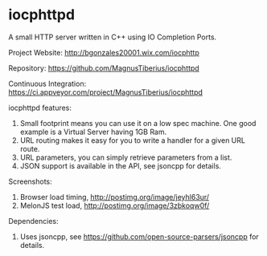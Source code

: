 # iocphttpd
A small HTTP server written in C++ using IO Completion Ports.

Project Website:
http://bgonzales20001.wix.com/iocphttp

Repository:
https://github.com/MagnusTiberius/iocphttpd

Continuous Integration:
https://ci.appveyor.com/project/MagnusTiberius/iocphttpd

iocphttpd features:

1.  Small footprint means you can use it on a low spec machine. One good example is a Virtual Server having 1GB Ram.
2.  URL routing makes it easy for you to write a handler for a given URL route.
3.  URL parameters, you can simply retrieve parameters from a list.
4.  JSON support is available in the API, see jsoncpp for details.


Screenshots:

1.  Browser load timing, http://postimg.org/image/jeyhl63ur/
2.  MelonJS test load, http://postimg.org/image/3zbkoqw0f/ 

Dependencies:

1) Uses jsoncpp, see https://github.com/open-source-parsers/jsoncpp for details.



